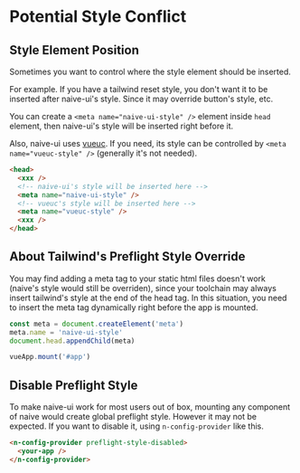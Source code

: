 # Potential Style Conflict

## Style Element Position

Sometimes you want to control where the style element should be inserted.

For example. If you have a tailwind reset style, you don't want it to be inserted after naive-ui's style. Since it may override button's style, etc.

You can create a `<meta name="naive-ui-style" />` element inside `head` element, then naive-ui's style will be inserted right before it.

Also, naive-ui uses [vueuc](https://github.com/07akioni/vueuc). If you need, its style can be controlled by `<meta name="vueuc-style" />` (generally it's not needed).

```html
<head>
  <xxx />
  <!-- naive-ui's style will be inserted here -->
  <meta name="naive-ui-style" />
  <!-- vueuc's style will be inserted here -->
  <meta name="vueuc-style" />
  <xxx />
</head>
```

## About Tailwind's Preflight Style Override

You may find adding a meta tag to your static html files doesn't work (naive's style would still be overriden), since your toolchain may always insert tailwind's style at the end of the head tag. In this situation, you need to insert the meta tag dynamically right before the app is mounted.

```ts
const meta = document.createElement('meta')
meta.name = 'naive-ui-style'
document.head.appendChild(meta)

vueApp.mount('#app')
```

## Disable Preflight Style

To make naive-ui work for most users out of box, mounting any component of naive would create global preflight style. However it may not be expected. If you want to disable it, using `n-config-provider` like this.

```html
<n-config-provider preflight-style-disabled>
  <your-app />
</n-config-provider>
```
